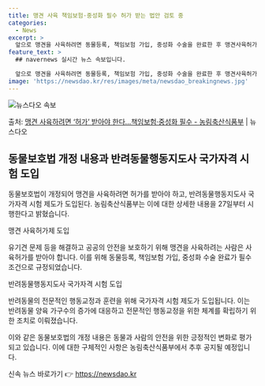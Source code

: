 ```yaml
---
title: 맹견 사육 책임보험·중성화 필수 허가 받는 법안 검토 중
categories:
  - News
excerpt: >
  앞으로 맹견을 사육하려면 동물등록, 책임보험 가입, 중성화 수술을 완료한 후 맹견사육허가를 신청해야 한다. …
feature_text: >
  ## navernews 실시간 뉴스 속보입니다.

  앞으로 맹견을 사육하려면 동물등록, 책임보험 가입, 중성화 수술을 완료한 후 맹견사육허가를 신청해야 한다. …
image: 'https://newsdao.kr/res/images/meta/newsdao_breakingnews.jpg'
---
```


![뉴스다오 속보](https://newsdao.kr/res/images/meta/newsdao_breakingnews.jpg)

<p>출처: <a href="https://newsdao.kr/3677" rel="dofollow">맹견 사육하려면 ‘허가’ 받아야 한다…책임보험·중성화 필수 - 농림축산식품부</a> | 뉴스다오</p>

<h2 data-ke-size="size26">동물보호법 개정 내용과 반려동물행동지도사 국가자격 시험 도입</h2>
동물보호법이 개정되어 맹견을 사육하려면 허가를 받아야 하고, 반려동물행동지도사 국가자격 시험 제도가 도입된다. 농림축산식품부는 이에 대한 상세한 내용을 27일부터 시행한다고 밝혔습니다.

<p data-ke-size="size16">맹견 사육허가제 도입</p>
유기견 문제 등을 해결하고 공공의 안전을 보호하기 위해 맹견을 사육하려는 사람은 사육허가를 받아야 합니다. 이를 위해 동물등록, 책임보험 가입, 중성화 수술 완료가 필수 조건으로 규정되었습니다.

<p data-ke-size="size16">반려동물행동지도사 국가자격 시험 도입</p>
반려동물의 전문적인 행동교정과 훈련을 위해 국가자격 시험 제도가 도입됩니다. 이는 반려동물 양육 가구수의 증가에 대응하고 전문적인 행동교정을 위한 체계를 확립하기 위한 조치로 이뤄졌습니다.

이와 같은 동물보호법의 개정 내용은 동물과 사람의 안전을 위한 긍정적인 변화로 평가되고 있습니다. 이에 대한 구체적인 사항은 농림축산식품부에서 추후 공지될 예정입니다. 

신속 뉴스 바로가기 👉 <a href="https://newsdao.kr" rel="dofollow">https://newsdao.kr</a>


